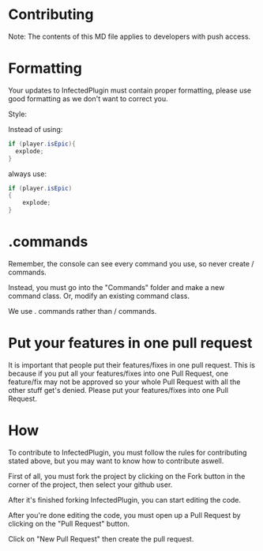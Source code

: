 Contributing
============
Note: The contents of this MD file applies to developers with push access.

Formatting
==========

Your updates to InfectedPlugin must contain proper formatting, please use good formatting as we don't want to correct you.

Style:

Instead of using:
```java
if (player.isEpic){
  explode;
}
```
always use:
```java
if (player.isEpic)
{
    explode;
}
```

.commands
=========

Remember, the console can see every command you use, so never create / commands.

Instead, you must go into the "Commands" folder and make a new command class. Or, modify an existing command class.

We use . commands rather than / commands.

Put your features in one pull request
=====================================
It is important that people put their features/fixes in one pull request. This is because if you put all your features/fixes into
one Pull Request, one feature/fix may not be approved so your whole Pull Request with all the other stuff get's denied. Please put your features/fixes into one Pull Request.

How
===
To contribute to InfectedPlugin, you must follow the rules for contributing stated above, but you may want to know how to contribute aswell.

First of all, you must fork the project by clicking on the Fork button in the corner of the project, then select your github user.

After it's finished forking InfectedPlugin, you can start editing the code.

After you're done editing the code, you must open up a Pull Request by clicking on the "Pull Request" button.

Click on "New Pull Request" then create the pull request.
